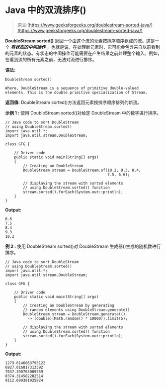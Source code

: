 # Java 中的双流排序()

> 原文:[https://www.geeksforgeeks.org/doublestream-sorted-java/](https://www.geeksforgeeks.org/doublestream-sorted-java/)

**DoubleStream sorted()** 返回一个由这个流的元素按排序顺序组成的流。这是一个 ***有状态的中间操作*** ，也就是说，在处理新元素时，它可能会包含来自以前看到的元素的状态。有状态的中间操作可能需要在产生结果之前处理整个输入。例如，在看到流的所有元素之前，无法对流进行排序。

**语法:**

```
DoubleStream sorted()

Where, DoubleStream is a sequence of primitive double-valued 
elements. This is the double primitive specialization of Stream.

```

**返回值:** DoubleStream sorted()方法返回元素按排序顺序排列的新流。

**示例 1 :** 使用 DoubleStream sorted()对给定 DoubleStream 中的数字进行排序。

```
// Java code to sort DoubleStream
// using DoubleStream.sorted()
import java.util.*;
import java.util.stream.DoubleStream;

class GFG {

    // Driver code
    public static void main(String[] args)
    {
        // Creating an DoubleStream
        DoubleStream stream = DoubleStream.of(10.2, 9.3, 8.4,
                                              7.5, 6.6);

        // displaying the stream with sorted elements
        // using DoubleStream.sorted() function
        stream.sorted().forEach(System.out::println);
    }
}
```

**Output:**

```
6.6
7.5
8.4
9.3
10.2

```

**例 2 :** 使用 DoubleStream sorted()对 DoubleStream 生成器()生成的随机数进行排序。

```
// Java code to sort DoubleStream
// using DoubleStream.sorted()
import java.util.*;
import java.util.stream.DoubleStream;

class GFG {

    // Driver code
    public static void main(String[] args)
    {
        // Creating an DoubleStream by generating
        // random elements using DoubleStream.generate()
        DoubleStream stream = DoubleStream.generate(()
          -> (double)(Math.random() * 10000)).limit(5);

        // displaying the stream with sorted elements
        // using DoubleStream.sorted() function
        stream.sorted().forEach(System.out::println);
    }
}
```

**Output:**

```
1279.6146863795122
6927.016817313592
7037.390703089559
8374.314582282514
9112.609381925824

```